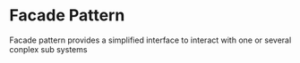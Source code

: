# Facade Pattern

Facade pattern provides a simplified interface to interact with one or several conplex sub systems
